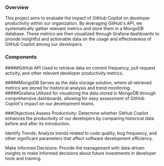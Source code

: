 ### Overview

This project aims to evaluate the impact of GitHub Copilot on developer productivity within our organization. By leveraging GitHub's API, we systematically gather relevant metrics and store them in a MongoDB database. These metrics are then visualized through Grafana dashboards to provide insightful and actionable data on the usage and effectiveness of GitHub Copilot among our developers.

### Components
#####GitHub API
Used to retrieve data on commit frequency, pull request activity, and other relevant developer productivity metrics.

#####MongoDB 
Serves as the data storage solution, where all retrieved metrics are stored for historical analysis and trend monitoring.
#####Grafana
Utilized for visualizing the data stored in MongoDB through comprehensive dashboards, allowing for easy assessment of GitHub Copilot's impact on our development teams.

###Objectives
Assess Productivity: Determine whether GitHub Copilot enhances the productivity of our developers by comparing historical data before and after its introduction.

Identify Trends: Analyze trends related to code quality, bug frequency, and other significant parameters that affect software development efficiency.

Make Informed Decisions: Provide the management with data-driven insights to make informed decisions about future investments in developer tools and training.

